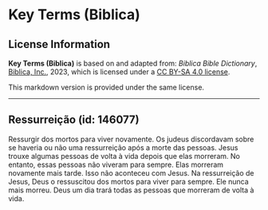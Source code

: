# Key Terms (Biblica)

## License Information

**Key Terms (Biblica)** is based on and adapted from: _Biblica Bible Dictionary_, [Biblica, Inc.](https://www.biblica.com/), 2023, which is licensed under a [CC BY-SA 4.0 license](https://creativecommons.org/licenses/by-sa/4.0/legalcode.en).

This markdown version is provided under the same license.



--------------------------------

## Ressurreição (id: 146077)

Ressurgir dos mortos para viver novamente. Os judeus discordavam sobre se haveria ou não uma ressurreição após a morte das pessoas. Jesus trouxe algumas pessoas de volta à vida depois que elas morreram. No entanto, essas pessoas não viveram para sempre. Elas morreram novamente mais tarde. Isso não aconteceu com Jesus. Na ressurreição de Jesus, Deus o ressuscitou dos mortos para viver para sempre. Ele nunca mais morreu. Deus um dia trará todas as pessoas que morreram de volta à vida.


